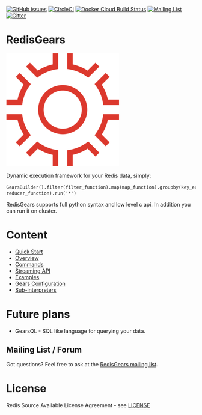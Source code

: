 [![GitHub issues](https://img.shields.io/github/release/RedisGears/RedisGears.svg?sort=semver)](https://github.com/RedisGears/RedisGears/releases)
[![CircleCI](https://circleci.com/gh/RedisGears/RedisGears/tree/master.svg?style=svg)](https://circleci.com/gh/RedisGears/RedisGears/tree/master)
[![Docker Cloud Build Status](https://img.shields.io/docker/cloud/build/redislabs/redisgears.svg)](https://hub.docker.com/r/redislabs/redisgears/builds/)
[![Mailing List](https://img.shields.io/badge/Mailing%20List-RedisGears-blue)](https://groups.google.com/forum/#!forum/redisgears)
[![Gitter](https://badges.gitter.im/RedisLabs/RedisGears.svg)](https://gitter.im/RedisLabs/RedisGears?utm_source=badge&utm_medium=badge&utm_campaign=pr-badge)

# RedisGears
![logo.png](docs/images/RedisGears.png)

Dynamic execution framework for your Redis data, simply:
```
GearsBuilder().filter(filter_function).map(map_function).groupby(key_extractor_function, reducer_function).run('*')
```
RedisGears supports full python syntax and low level c api. In addition you can run it on cluster.

# Content

* [Quick Start](/docs/quickstart.md)
* [Overview](/docs/overview.md)
* [Commands](/docs/commands.md)
* [Streaming API](/docs/gears_streaming.md)
* [Examples](/docs/examples.md)
* [Gears Configuration](/docs/configuration.md)
* [Sub-interpreters](/docs/subinterpreters.md)

# Future plans
* GearsQL - SQL like language for querying your data.

## Mailing List / Forum
Got questions? Feel free to ask at the [RedisGears mailing list](https://groups.google.com/forum/#!forum/redisgears).

# License
Redis Source Available License Agreement - see [LICENSE](LICENSE)

